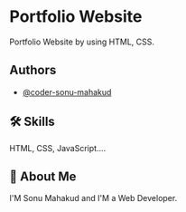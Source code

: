# Portfolio Website

Portfolio Website by using HTML, CSS.


## Authors

- [@coder-sonu-mahakud](https://github.com/coder-sonu-mahakud)

  
## 🛠 Skills
HTML, CSS, JavaScript....

## 🚀 About Me
I'M Sonu Mahakud and I'M a Web Developer.
